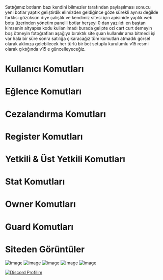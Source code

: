 Sattığımız botların bazı kendini bilmezler tarafından paylaşılması sonucu yeni botlar yaptık geliştirdik elimizden geldiğince göze sürekli aynısı değilde farklısı gözüksün diye çalıştık ve kendimiz sitesi için apisinide yaptık web botu üzerinden yönetim panelli botlar herşeyi 0 dan yazılıdı en baştan kimsenin altyapısı kodu kullanılmadı burada gelipte ozi cart curt demeyin boş ötmeyin fotoğrafları aşağıya bıraktık site şuan kullanılır ama bitmedi işi var hala bir süre sonra satılığa çıkaracağız tüm komutları atmadık görsel olarak aklınıza gelebilecek her türlü bir bot setuplu kurulumlu v15 resmi olarak çıktığında v15 e güncelleyeceğiz.

# Kullanıcı Komutları 



# Eğlence Komutları



# Cezalandırma Komutları



# Register Komutları


  
# Yetkili & Üst Yetkili Komutları



# Stat Komutları



# Owner Komutları



# Guard Komutları


  
# Siteden Görüntüler

![image](https://github.com/user-attachments/assets/826a773f-cb58-4b7e-805b-a663f40d1385)
![image](https://github.com/user-attachments/assets/b9307300-c25f-4c69-9208-9d142d8eed9d)
![image](https://github.com/user-attachments/assets/0778049e-4b21-4d94-ac41-b54ca1f8858f)
![image](https://github.com/user-attachments/assets/60947b9b-5af0-4dd1-aa5e-54e3b7cc2bb2)
![image](https://github.com/user-attachments/assets/725bc935-b35e-463d-b520-9ec3f14c6fdb)

[![Discord Profilim](https://lanyard.cnrad.dev/api/901094423033708576)](https://discord.com/users/901094423033708576)
